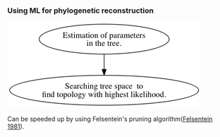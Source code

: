### Using ML for phylogenetic reconstruction

<img src="img/mle_steps.png" />

Can be speeded up by using Felsentein's pruning algorithm(<a href="https://www.ncbi.nlm.nih.gov/pubmed/7288891/">Felsentein 1981</a>). 
